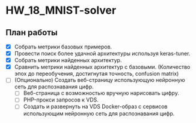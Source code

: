 # HW_18_MNIST-solver

## План работы

- [x] Собрать метрики базовых примеров.
- [x] Провести поиск более удачной архитектуры используя keras-tuner.
- [x] Собрать метрики найденных архитектур.
- [x] Сравнить метрики найденных архитектур с базовыми. (Количество эпох до переобучения, достигнутая точность, confusion matrix)
- [ ] (Опционально) Создать веб-страницу использующую нейронную сеть для распознавания цифр.
  - [ ] Веб-страница с возможностью вручную нарисовать цифру.
  - [ ] PHP-прокси запросов к VDS.
  - [ ] Создать и развернуть на VDS Docker-образ с сервисов использующим нейронную сеть для распознавания цифр.